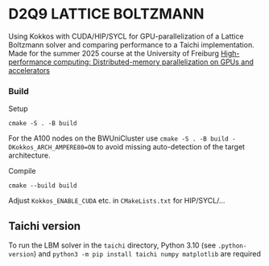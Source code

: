 # D2Q9 LATTICE BOLTZMANN
Using Kokkos with CUDA/HIP/SYCL for GPU-parallelization of a Lattice Boltzmann solver and comparing performance to a Taichi implementation. Made for the summer 2025 course at the University of Freiburg [High-performance computing: Distributed-memory parallelization on GPUs and accelerators](https://pastewka.github.io/Accelerators/)

### Build
Setup
```
cmake -S . -B build
```
For the A100 nodes on the BWUniCluster use `cmake -S . -B build -DKokkos_ARCH_AMPERE80=ON` to avoid missing auto-detection of the target architecture. 

Compile 
```
cmake --build build
```

Adjust `Kokkos_ENABLE_CUDA` etc. in `CMakeLists.txt` for HIP/SYCL/...


## Taichi version

To run the LBM solver in the `taichi` directory, Python 3.10 (see `.python-version`) and `python3 -m pip install taichi numpy matplotlib` are required
